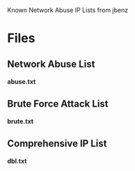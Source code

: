 Known Network Abuse IP Lists from jbenz

# Files

## Network Abuse List
#### abuse.txt

## Brute Force Attack List
#### brute.txt

## Comprehensive IP List
#### dbl.txt
